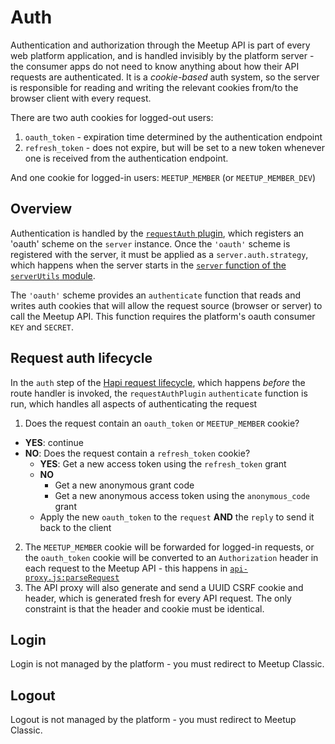 # Auth

Authentication and authorization through the Meetup API is part of every web
platform application, and is handled invisibly by the platform server - the
consumer apps do not need to know anything about how their API requests are
authenticated. It is a _cookie-based_ auth system, so the server is responsible
for reading and writing the relevant cookies from/to the browser client with
every request.

There are two auth cookies for logged-out users:

1. `oauth_token` - expiration time determined by the authentication endpoint
2. `refresh_token` - does not expire, but will be set to a new token whenever
one is received from the authentication endpoint.

And one cookie for logged-in users: `MEETUP_MEMBER` (or `MEETUP_MEMBER_DEV`)

## Overview

Authentication is handled by the [`requestAuth` plugin](../plugins/requestAuthPlugin.js),
which registers an 'oauth' scheme on the `server` instance. Once the `'oauth'`
scheme is registered with the server, it must be applied as a `server.auth.strategy`,
which happens when the server starts in the
[`server` function of the `serverUtils` module](../util/serverUtils.js).

The `'oauth'` scheme provides an `authenticate` function that reads
and writes auth cookies that will allow the request source (browser or server)
to call the Meetup API. This function requires the platform's oauth consumer
`KEY` and `SECRET`.

## Request auth lifecycle

In the `auth` step of the [Hapi request lifecycle](http://hapijs.com/api#request-lifecycle),
which happens _before_ the route handler is invoked, the `requestAuthPlugin`
`authenticate` function is run, which handles all aspects of authenticating the request

1. Does the request contain an `oauth_token` or `MEETUP_MEMBER` cookie?
  - **YES**: continue
  - **NO**: Does the request contain a `refresh_token` cookie?
    - **YES**: Get a new access token using the `refresh_token` grant
    - **NO**
      - Get a new anonymous grant code
      - Get a new anonymous access token using the `anonymous_code` grant
    - Apply the new `oauth_token` to the `request` **AND** the `reply` to send
      it back to the client
2. The `MEETUP_MEMBER` cookie will be forwarded for logged-in requests, or the
`oauth_token` cookie will be converted to an `Authorization` header
in each request to the Meetup API - this happens in
[`api-proxy.js:parseRequest`](../apiProxy/api-proxy.js)
3. The API proxy will also generate and send a UUID CSRF cookie and header,
which is generated fresh for every API request. The only constraint is that the
header and cookie must be identical.

## Login

Login is not managed by the platform - you must redirect to Meetup Classic.

## Logout

Logout is not managed by the platform - you must redirect to Meetup Classic.
